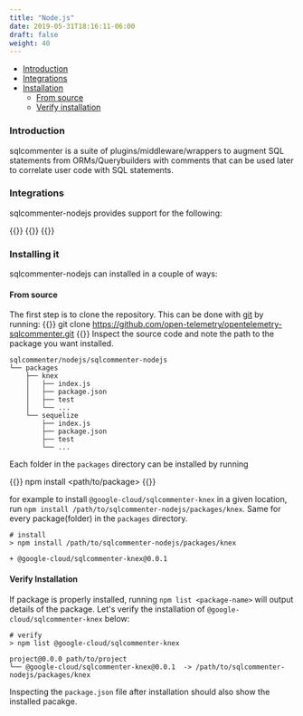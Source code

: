 ```yaml
---
title: "Node.js"
date: 2019-05-31T18:16:11-06:00
draft: false
weight: 40
---
```


- [Introduction](#introduction)
- [Integrations](#integrations)
- [Installation](#install)
    - [From source](#install-from-source)
    - [Verify installation](#verify-installation)

### Introduction

sqlcommenter is a suite of plugins/middleware/wrappers to augment SQL statements from ORMs/Querybuilders with comments that can be used later to correlate user code with SQL statements.

### Integrations

sqlcommenter-nodejs provides support for the following:

{{<card-vendor href="/node/knex" src="/images/knex-logo.png">}}
{{<card-vendor href="/node/sequelize" src="/images/sequelize-logo.png">}}
{{<card-vendor href="/node/express" src="/images/express_js-logo.png">}}

### <a name="install"></a> Installing it
sqlcommenter-nodejs can installed in a couple of ways:

#### <a name="install-from-source"></a> From source

The first step is to clone the repository. This can be done with [git](https://git-scm.com/book/en/v2/Getting-Started-Installing-Git) by running:
{{<highlight shell>}}
git clone https://github.com/open-telemetry/opentelemetry-sqlcommenter.git
{{</highlight>}}
Inspect the source code and note the path to the package you want installed.

```shell 
sqlcommenter/nodejs/sqlcommenter-nodejs
└── packages
    ├── knex
    │   ├── index.js
    │   ├── package.json
    │   ├── test
    │   └── ...
    └── sequelize
        ├── index.js
        ├── package.json
        ├── test
        └── ...
```
Each folder in the `packages` directory can be installed by running 

{{<highlight shell>}}
npm install <path/to/package>
{{</highlight>}}

for example to install `@google-cloud/sqlcommenter-knex` in a given location, run `npm install /path/to/sqlcommenter-nodejs/packages/knex`. Same for every package(folder) in the `packages` directory.
```shell
# install 
> npm install /path/to/sqlcommenter-nodejs/packages/knex

+ @google-cloud/sqlcommenter-knex@0.0.1
```

#### <a name="verify-installation"></a> Verify Installation
If package is properly installed, running `npm list <package-name>` will output details of the package. Let's verify the installation of `@google-cloud/sqlcommenter-knex` below:
```shell
# verify
> npm list @google-cloud/sqlcommenter-knex

project@0.0.0 path/to/project
└── @google-cloud/sqlcommenter-knex@0.0.1  -> /path/to/sqlcommenter-nodejs/packages/knex
```
Inspecting the `package.json` file after installation should also show the installed pacakge.
